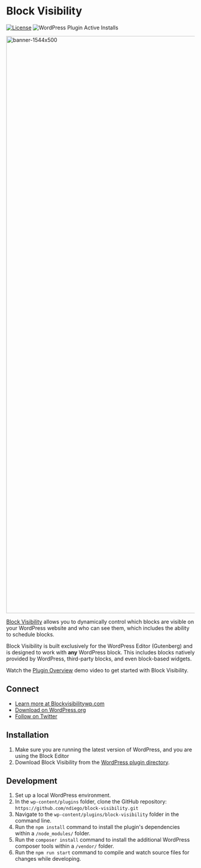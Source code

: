 # Block Visibility

[![License](https://img.shields.io/badge/license-GPL--2.0%2B-green.svg)](https://github.com/ndiego/block-visibility/blob/master/LICENSE.txt) ![WordPress Plugin Active Installs](https://img.shields.io/wordpress/plugin/installs/block-visibility?color=%23007cba&label=Active%20Installs&logo=wordpress&style=flat-square)

<img width="1544" alt="banner-1544x500" src="https://github.com/ndiego/block-visibility/blob/main/.wordpress-org/banner-1544x500.png?raw=true">

[Block Visibility](https://wordpress.org/plugins/block-visibility/) allows you to dynamically control which blocks are visible on your WordPress website and who can see them, which includes the ability to schedule blocks.

Block Visibility is built exclusively for the WordPress Editor (Gutenberg) and is designed to work with **any** WordPress block. This includes blocks natively provided by WordPress, third-party blocks, and even block-based widgets.

Watch the [Plugin Overview](https://www.youtube.com/watch?v=CW1L4vBpXjw) demo video to get started with Block Visibility.

## Connect
- [Learn more at Blockvisibilitywp.com](https://www.blockvisibilitywp.com/)
- [Download on WordPress.org](https://wordpress.org/plugins/block-visibility/)
- [Follow on Twitter](https://twitter.com/BlockVisibility)

## Installation

1. Make sure you are running the latest version of WordPress, and you are using the Block Editor
2. Download Block Visibility from the [WordPress plugin directory](https://wordpress.org/plugins/block-visibility/).

## Development

1. Set up a local WordPress environment.
2. In the `wp-content/plugins` folder, clone the GitHub repository: `https://github.com/ndiego/block-visibility.git`
3. Navigate to the `wp-content/plugins/block-visibility` folder in the command line.
4. Run the `npm install` command to install the plugin's dependencies within a `/node_modules/` folder.
5. Run the `composer install` command to install the additional WordPress composer tools within a `/vendor/` folder.
5. Run the `npm run start` command to compile and watch source files for changes while developing.
